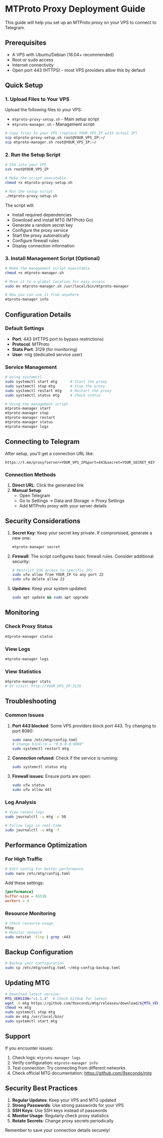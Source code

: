 # MTProto Proxy Deployment Guide

This guide will help you set up an MTProto proxy on your VPS to connect to Telegram.

## Prerequisites

- A VPS with Ubuntu/Debian (16.04+ recommended)
- Root or sudo access
- Internet connectivity
- Open port 443 (HTTPS) - most VPS providers allow this by default

## Quick Setup

### 1. Upload Files to Your VPS

Upload the following files to your VPS:
- `mtproto-proxy-setup.sh` - Main setup script
- `mtproto-manager.sh` - Management script

```bash
# Copy files to your VPS (replace YOUR_VPS_IP with actual IP)
scp mtproto-proxy-setup.sh root@YOUR_VPS_IP:~/
scp mtproto-manager.sh root@YOUR_VPS_IP:~/
```

### 2. Run the Setup Script

```bash
# SSH into your VPS
ssh root@YOUR_VPS_IP

# Make the script executable
chmod +x mtproto-proxy-setup.sh

# Run the setup script
./mtproto-proxy-setup.sh
```

The script will:
- Install required dependencies
- Download and install MTG (MTProto Go)
- Generate a random secret key
- Configure the proxy service
- Start the proxy automatically
- Configure firewall rules
- Display connection information

### 3. Install Management Script (Optional)

```bash
# Make the management script executable
chmod +x mtproto-manager.sh

# Move it to a global location for easy access
sudo mv mtproto-manager.sh /usr/local/bin/mtproto-manager

# Now you can use it from anywhere
mtproto-manager info
```

## Configuration Details

### Default Settings
- **Port**: 443 (HTTPS port to bypass restrictions)
- **Protocol**: MTProto
- **Stats Port**: 3129 (for monitoring)
- **User**: mtg (dedicated service user)

### Service Management

```bash
# Using systemctl
sudo systemctl start mtg      # Start the proxy
sudo systemctl stop mtg       # Stop the proxy
sudo systemctl restart mtg    # Restart the proxy
sudo systemctl status mtg     # Check status

# Using the management script
mtproto-manager start
mtproto-manager stop
mtproto-manager restart
mtproto-manager status
mtproto-manager logs
```

## Connecting to Telegram

After setup, you'll get a connection URL like:
```
https://t.me/proxy?server=YOUR_VPS_IP&port=443&secret=YOUR_SECRET_KEY
```

### Connection Methods

1. **Direct URL**: Click the generated link
2. **Manual Setup**: 
   - Open Telegram
   - Go to Settings → Data and Storage → Proxy Settings
   - Add MTProto proxy with your server details

## Security Considerations

1. **Secret Key**: Keep your secret key private. If compromised, generate a new one:
   ```bash
   mtproto-manager secret
   ```

2. **Firewall**: The script configures basic firewall rules. Consider additional security:
   ```bash
   # Restrict SSH access to specific IPs
   sudo ufw allow from YOUR_IP to any port 22
   sudo ufw delete allow 22
   ```

3. **Updates**: Keep your system updated:
   ```bash
   sudo apt update && sudo apt upgrade
   ```

## Monitoring

### Check Proxy Status
```bash
mtproto-manager status
```

### View Logs
```bash
mtproto-manager logs
```

### View Statistics
```bash
mtproto-manager stats
# Or visit: http://YOUR_VPS_IP:3129
```

## Troubleshooting

### Common Issues

1. **Port 443 blocked**: Some VPS providers block port 443. Try changing to port 8080:
   ```bash
   sudo nano /etc/mtg/config.toml
   # Change bind-to = "0.0.0.0:8080"
   sudo systemctl restart mtg
   ```

2. **Connection refused**: Check if the service is running:
   ```bash
   sudo systemctl status mtg
   ```

3. **Firewall issues**: Ensure ports are open:
   ```bash
   sudo ufw status
   sudo ufw allow 443
   ```

### Log Analysis
```bash
# View recent logs
sudo journalctl -u mtg -n 50

# Follow logs in real-time
sudo journalctl -u mtg -f
```

## Performance Optimization

### For High Traffic
```bash
# Edit config for better performance
sudo nano /etc/mtg/config.toml
```

Add these settings:
```toml
[performance]
buffer-size = 65536
workers = 4
```

### Resource Monitoring
```bash
# Check resource usage
htop
# Monitor network
sudo netstat -tlnp | grep :443
```

## Backup Configuration

```bash
# Backup your configuration
sudo cp /etc/mtg/config.toml ~/mtg-config-backup.toml
```

## Updating MTG

```bash
# Download latest version
MTG_VERSION="v1.1.4"  # Check GitHub for latest
wget -O mtg https://github.com/9seconds/mtg/releases/download/${MTG_VERSION}/mtg-linux-amd64
chmod +x mtg
sudo systemctl stop mtg
sudo mv mtg /usr/local/bin/
sudo systemctl start mtg
```

## Support

If you encounter issues:
1. Check logs: `mtproto-manager logs`
2. Verify configuration: `mtproto-manager info`
3. Test connection: Try connecting from different networks
4. Check official MTG documentation: https://github.com/9seconds/mtg

## Security Best Practices

1. **Regular Updates**: Keep your VPS and MTG updated
2. **Strong Passwords**: Use strong passwords for your VPS
3. **SSH Keys**: Use SSH keys instead of passwords
4. **Monitor Usage**: Regularly check proxy statistics
5. **Rotate Secrets**: Change proxy secrets periodically

Remember to save your connection details securely!
